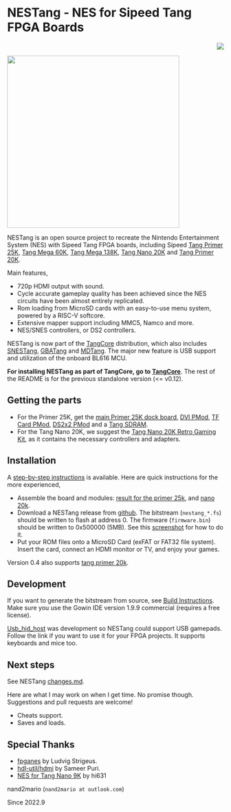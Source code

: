 # NESTang - NES for Sipeed Tang FPGA Boards 

<p align="right">
  <a title="Releases" href="https://github.com/nand2mario/nestang/releases"><img src="https://img.shields.io/github/commits-since/nand2mario/nestang/latest.svg?longCache=true&style=flat-square&logo=git&logoColor=fff"></a>
</p>

<img src="doc/images/nestang0.8rc.jpg" width=400>

NESTang is an open source project to recreate the Nintendo Entertainment System (NES) with Sipeed Tang FPGA boards, including Sipeed [Tang Primer 25K](https://wiki.sipeed.com/hardware/en/tang/tang-primer-25k/primer-25k.html), [Tang Mega 60K](https://wiki.sipeed.com/hardware/en/tang/tang-mega-60k/mega-60k.html), [Tang Mega 138K](https://wiki.sipeed.com/hardware/en/tang/tang-mega-138k/mega-138k.html), [Tang Nano 20K](https://wiki.sipeed.com/hardware/en/tang/tang-nano-20k/nano-20k.html) and [Tang Primer 20K](https://wiki.sipeed.com/hardware/en/tang/tang-primer-20k/primer-20k.html).

Main features,

- 720p HDMI output with sound.
- Cycle accurate gameplay quality has been achieved since the NES circuits have been almost entirely replicated.
- Rom loading from MicroSD cards with an easy-to-use menu system, powered by a RISC-V softcore.
- Extensive mapper support including MMC5, Namco and more.
- NES/SNES controllers, or DS2 controllers.

NESTang is now part of the [TangCore](https://github.com/nand2mario/tangcore) distribution, which also includes [SNESTang](https://github.com/nand2mario/snestang), [GBATang](https://github.com/nand2mario/gbatang) and [MDTang](https://github.com/nand2mario/mdtang). The major new feature is USB support and utilization of the onboard BL616 MCU.

**For installing NESTang as part of TangCore, go to [TangCore](https://github.com/nand2mario/tangcore)**. The rest of the README is for the previous standalone version (<= v0.12).

## Getting the parts

* For the Primer 25K, get the [main Primer 25K dock board](https://wiki.sipeed.com/hardware/en/tang/tang-primer-25k/primer-25k.html), [DVI PMod](https://wiki.sipeed.com/hardware/en/tang/tang-PMOD/FPGA_PMOD.html#PMOD_DVI), [TF Card PMod](https://wiki.sipeed.com/hardware/en/tang/tang-PMOD/FPGA_PMOD.html#PMOD_TF-CARD), [DS2x2 PMod](https://wiki.sipeed.com/hardware/en/tang/tang-PMOD/FPGA_PMOD.html#PMOD_DS2x2) and a [Tang SDRAM](https://wiki.sipeed.com/hardware/en/tang/tang-PMOD/FPGA_PMOD.html#TANG-40P-MODULE).
* For the Tang Nano 20K, we suggest the [Tang Nano 20K Retro Gaming Kit](https://www.amazon.com/GW2AR-18-Computer-Debugger-Multiple-Emulator/dp/B0C5XLBQ6C), as it contains the necessary controllers and adapters.

## Installation

A [step-by-step instructions](https://github.com/nand2mario/snestang/blob/main/doc/installation.md) is available. Here are quick instructions for the more experienced,

* Assemble the board and modules: [result for the primer 25k](https://github.com/nand2mario/snestang/raw/main/doc/images/primer25k_setup.jpg), and [nano 20k](https://github.com/nand2mario/snestang/raw/main/doc/images/nano20k_setup.jpg).
* Download a NESTang release from [github](https://github.com/nand2mario/nestang/releases). The bitstream (`nestang_*.fs`) should be written to flash at address 0. The firmware (`firmware.bin`) should be written to 0x500000 (5MB). See this [screenshot](https://github.com/nand2mario/snestang/blob/main/doc/images/programmer_firmware.png) for how to do it.
* Put your ROM files onto a MicroSD Card (exFAT or FAT32 file system). Insert the card, connect an HDMI monitor or TV, and enjoy your games.

Version 0.4 also supports [tang primer 20k](doc/primer20k.md).

## Development

If you want to generate the bitstream from source, see [Build Instructions](https://nand2mario.github.io/nestang-doc/dev/build_bitstream/). Make sure you use the Gowin IDE version 1.9.9 commercial (requires a free license).

[Usb_hid_host](https://github.com/nand2mario/usb_hid_host) was development so NESTang could support USB gamepads. Follow the link if you want to use it for your FPGA projects. It supports keyboards and mice too.

## Next steps

See NESTang [changes.md](CHANGES.md).

Here are what I may work on when I get time. No promise though. Suggestions and pull requests are welcome!
* Cheats support.
* Saves and loads.

## Special Thanks

* [fpganes](https://github.com/strigeus/fpganes) by Ludvig Strigeus.
* [hdl-util/hdmi](https://github.com/hdl-util/hdmi) by Sameer Puri.
* [NES for Tang Nano 9K](https://github.com/hi631/tang-nano-9K) by hi631

nand2mario (`nand2mario at outlook.com`)

Since 2022.9
